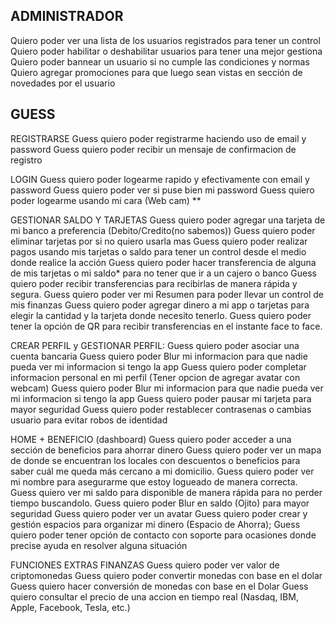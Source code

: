 ## ADMINISTRADOR
Quiero poder ver una lista de los usuarios registrados para tener un control Quiero poder habilitar o deshabilitar usuarios para tener una mejor gestiona Quiero poder bannear un usuario si no cumple las condiciones y normas Quiero agregar promociones para que luego sean vistas en sección de novedades por el usuario

## GUESS

REGISTRARSE
Guess quiero poder registrarme haciendo uso de email y password Guess quiero poder recibir un mensaje de confirmacion de registro

LOGIN
Guess quiero poder logearme rapido y efectivamente con email y password Guess quiero poder ver si puse bien mi password Guess quiero poder logearme usando mi cara (Web cam) **

GESTIONAR SALDO Y TARJETAS
Guess quiero poder agregar una tarjeta de mi banco a preferencia (Debito/Credito(no sabemos)) Guess quiero poder eliminar tarjetas por si no quiero usarla mas Guess quiero poder realizar pagos usando mis tarjetas o saldo para tener un control desde el medio donde realice la acción Guess quiero poder hacer transferencia de alguna de mis tarjetas o mi saldo* para no tener que ir a un cajero o banco Guess quiero poder recibir transferencias para recibirlas de manera rápida y segura. Guess quiero poder ver mi Resumen para poder llevar un control de mis finanzas Guess quiero poder agregar dinero a mi app o tarjetas para elegir la cantidad y la tarjeta donde necesito tenerlo. Guess quiero poder tener la opción de QR para recibir transferencias en el instante face to face.

CREAR PERFIL y GESTIONAR PERFIL:
Guess quiero poder asociar una cuenta bancaria Guess quiero poder Blur mi informacion para que nadie pueda ver mi informacion si tengo la app Guess quiero poder completar informacion personal en mi perfil (Tener opcion de agregar avatar con webcam) Guess quiero poder Blur mi informacion para que nadie pueda ver mi informacion si tengo la app Guess quiero poder pausar mi tarjeta para mayor seguridad Guess quiero poder restablecer contrasenas o cambias usuario para evitar robos de identidad

HOME + BENEFICIO (dashboard)
Guess quiero poder acceder a una sección de beneficios para ahorrar dinero Guess quiero poder ver un mapa de donde se encuentran los locales con descuentos o beneficios para saber cuál me queda más cercano a mi domicilio. Guess quiero poder ver mi nombre para asegurarme que estoy logueado de manera correcta. Guess quiero ver mi saldo para disponible de manera rápida para no perder tiempo buscandolo. Guess quiero poder Blur en saldo (Ojito) para mayor seguridad Guess quiero poder ver un avatar Guess quiero poder crear y gestión espacios para organizar mi dinero (Espacio de Ahorra); Guess quiero poder tener opción de contacto con soporte para ocasiones donde precise ayuda en resolver alguna situación

FUNCIONES EXTRAS FINANZAS
Guess quiero poder ver valor de criptomonedas Guess quiero poder convertir monedas con base en el dolar Guess quiero hacer conversión de monedas con base en el Dolar Guess quiero consultar el precio de una accion en tiempo real (Nasdaq, IBM, Apple, Facebook, Tesla, etc.)
